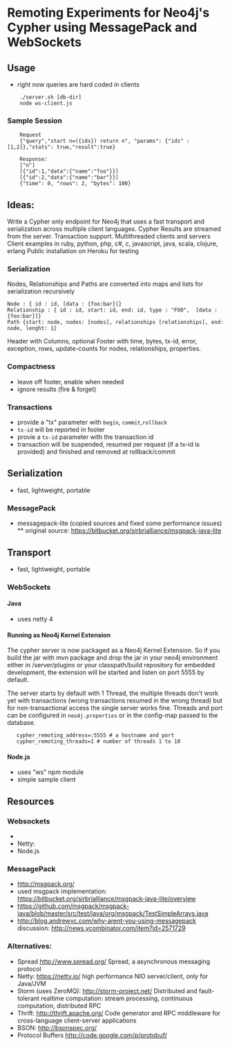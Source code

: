 # Remoting Experiments for Neo4j's Cypher using MessagePack and WebSockets

## Usage

* right now queries are hard coded in clients

````
    ./server.sh [db-dir]
    node ws-client.js
````

### Sample Session

````
    Request
    {"query","start n=({ids}) return n", "params": {"ids" : [1,2]},"stats": true,"result":true}

    Response:
    ["n"]
    [{"id":1,"data":{"name":"foo"}}]
    [{"id":2,"data":{"name":"bar"}}]
    {"time": 0, "rows": 2, "bytes": 100}
````

## Ideas:

Write a Cypher only endpoint for Neo4j that uses a fast transport and serialization across multiple client languages.
Cypher Results are streamed from the server. Transaction support. Multithreaded clients and servers
Client examples in ruby, python, php, c#, c, javascript, java, scala, clojure, erlang
Public installation on Heroku for testing

### Serialization
Nodes, Relationships and Paths are converted into maps and lists for serialization recursively
 
    Node : { id : id, [data : {foo:bar}]}
    Relationship : { id : id, start: id, end: id, type : "FOO",  [data : {foo:bar}]}
    Path {start: node, nodes: [nodes], relationships [relationships], end: node, lenght: 1}

Header with Columns, optional Footer with time, bytes, tx-id, error, exception, rows, update-counts for nodes, relationships, properties.

### Compactness

* leave off footer, enable when needed
* ignore results (fire & forget)

### Transactions

* provide a "tx" parameter with `begin`, `commit`,`rollback`
* `tx-id` will be reported in footer
* provie a `tx-id` parameter with the transaction id    
* transaction will be suspended, resumed per request (if a tx-id is provided) and finished and removed at rollback/commit

## Serialization

* fast, lightweight, portable

### MessagePack

* messagepack-lite (copied sources and fixed some performance issues)
** original source: https://bitbucket.org/sirbrialliance/msgpack-java-lite

## Transport

* fast, lightweight, portable

### WebSockets

#### Java

* uses netty 4

#### Running as Neo4j Kernel Extension

   The cypher server is now packaged as a Neo4j Kernel Extension. So if you build the jar with mvn package and drop the jar in your neo4j environment
   either in /server/plugins or your classpath/build repository for embedded development, the extension will be started and listen on port 5555 by default.
   
   The server starts by default with 1 Thread, the multiple threads don't work yet with transactions (wrong transactions resumed in the wrong thread) but for 
   non-transactional access the single server works fine. Threads and port can be configured in `neo4j.properties` or in the config-map passed to the database.

````
   cypher_remoting_address=:5555 # a hostname and port 
   cypher_remoting_threads=1 # number of threads 1 to 10
````

#### Node.js

* uses "ws" npm module
* simple sample client

## Resources

### Websockets

*
* Netty:
* Node.js

### MessagePack

* http://msgpack.org/
* used msgpack implementation: https://bitbucket.org/sirbrialliance/msgpack-java-lite/overview
* https://github.com/msgpack/msgpack-java/blob/master/src/test/java/org/msgpack/TestSimpleArrays.java
* http://blog.andrewvc.com/why-arent-you-using-messagepack discussion: http://news.ycombinator.com/item?id=2571729

### Alternatives:
* Spread http://www.spread.org/ Spread, a asynchronous messaging protocol
* Netty: https://netty.io/ high performance NIO server/client, only for Java/JVM
* Storm (uses ZeroMQ): http://storm-project.net/ Distributed and fault-tolerant realtime computation: stream processing, continuous computation, distributed RPC
* Thrift: http://thrift.apache.org/ Code generator and RPC middleware for cross-language client-server applications
* BSON: http://bsonspec.org/
* Protocol Buffers http://code.google.com/p/protobuf/
